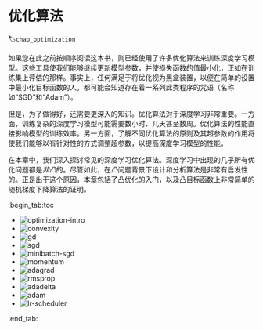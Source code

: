 # 优化算法
:label:`chap_optimization`

如果您在此之前按顺序阅读这本书，则已经使用了许多优化算法来训练深度学习模型。这些工具使我们能够继续更新模型参数，并使损失函数的值最小化，正如在训练集上评估的那样。事实上，任何满足于将优化视为黑盒装置，以便在简单的设置中最小化目标函数的人，都可能会知道存在着一系列此类程序的咒语（名称如“SGD”和“Adam”）。

但是，为了做得好，还需要更深入的知识。优化算法对于深度学习非常重要。一方面，训练复杂的深度学习模型可能需要数小时、几天甚至数周。优化算法的性能直接影响模型的训练效率。另一方面，了解不同优化算法的原则及其超参数的作用将使我们能够以有针对性的方式调整超参数，以提高深度学习模型的性能。

在本章中，我们深入探讨常见的深度学习优化算法。深度学习中出现的几乎所有优化问题都是*非凸*的。尽管如此，在*凸*问题背景下设计和分析算法是非常有启发性的。正是出于这个原因，本章包括了凸优化的入门，以及凸目标函数上非常简单的随机梯度下降算法的证明。

:begin_tab:toc
 - <img src="chapter_optimization/optimization-intro.ipynb" alt="optimization-intro">
 - <img src="chapter_optimization/convexity.ipynb" alt="convexity">
 - <img src="chapter_optimization/gd.ipynb" alt="gd">
 - <img src="chapter_optimization/sgd.ipynb" alt="sgd">
 - <img src="chapter_optimization/minibatch-sgd.ipynb" alt="minibatch-sgd">
 - <img src="chapter_optimization/momentum.ipynb" alt="momentum">
 - <img src="chapter_optimization/adagrad.ipynb" alt="adagrad">
 - <img src="chapter_optimization/rmsprop.ipynb" alt="rmsprop">
 - <img src="chapter_optimization/adadelta.ipynb" alt="adadelta">
 - <img src="chapter_optimization/adam.ipynb" alt="adam">
 - <img src="chapter_optimization/lr-scheduler.ipynb" alt="lr-scheduler">
:end_tab:

